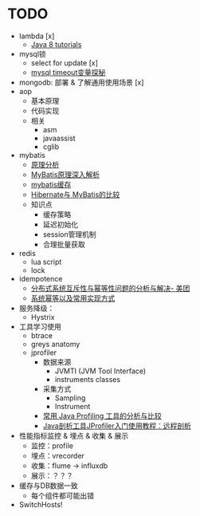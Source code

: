 # TODO

- lambda [x]
    - [Java 8 tutorials](https://www.gitbook.com/book/wizardforcel/java8-tutorials)
- mysql锁
    - select for update [x]
    - [mysql timeout变量探秘](http://www.jianshu.com/p/a5747a382a0a)
- mongodb: 部署 & 了解通用使用场景 [x]
- aop
    - 基本原理
    - 代码实现
    - 相关
        - asm
        - javaassist
        - cglib
- mybatis
    - [原理分析](http://blog.csdn.net/luanlouis/article/details/40422941)
    - [MyBatis原理深入解析](http://www.jianshu.com/p/ec40a82cae28)
    - [mybatis缓存](https://my.oschina.net/KingPan/blog/280167#OSC_h1_1)
    - [Hibernate与 MyBatis的比较](http://blog.csdn.net/firejuly/article/details/8190229)
    - 知识点
        - 缓存策略
        - 延迟初始化
        - session管理机制
        - 合理批量获取
- redis
    - lua script
    - lock
- idempotence
    - [分布式系统互斥性与幂等性问题的分析与解决- 美团](http://tech.meituan.com/distributed-system-mutually-exclusive-idempotence-cerberus-gtis.html)
    - [系统幂等以及常用实现方式](http://yongpoliu.com/idempotent/)
- 服务降级：
    - Hystrix
- 工具学习使用
    - btrace
    - greys anatomy
    - jprofiler
        - 数据来源
            - JVMTI (JVM Tool Interface)
            - instruments classes
        - 采集方式
            - Sampling
            - Instrument
        - [常用 Java Profiling 工具的分析与比较](https://www.ibm.com/developerworks/cn/java/j-lo-profiling/)
        - [Java剖析工具JProfiler入门使用教程：远程剖析](https://www.evget.com/article/2013/5/20/18944.html)
- 性能指标监控 & 埋点 & 收集 & 展示
    - 监控：profile
    - 埋点：vrecorder
    - 收集：flume -> influxdb
    - 展示：？？？
- 缓存与DB数据一致
    - 每个组件都可能出错
- SwitchHosts!

